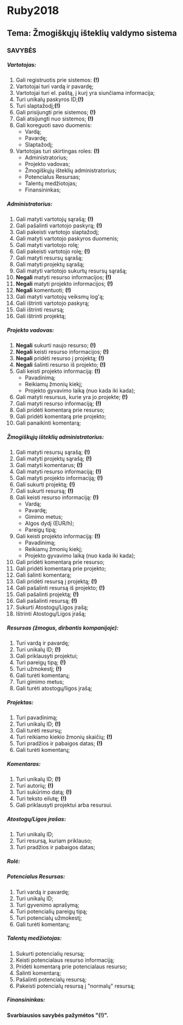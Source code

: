 # Ruby2018

## Tema: Žmogiškųjų išteklių valdymo sistema

### SAVYBĖS

##### Vartotojas:
1. Gali registruotis prie sistemos: **(!)**
1. Vartotojai turi vardą ir pavardę;
1. Vartotojai turi el. paštą, į kurį yra siunčiama informacija;
1. Turi unikalų paskyros ID;**(!)**
1. Turi slaptažodį;**(!)**
1. Gali prisijungti prie sistemos; **(!)**
1. Gali atsijungti nuo sistemos; **(!)**
1. Gali koreguoti savo duomenis: 
    - Vardą;
    - Pavardę;
    - Slaptažodį;
1. Vartotojas turi skirtingas roles: **(!)** 
    - Administratorius;
    - Projekto vadovas;
    - Žmogiškųjų išteklių administratorius;
    - Potencialus Resursas;
    - Talentų medžiotojas;
    - Finansininkas;

##### Administratorius:
1. Gali matyti vartotojų sąrašą; **(!)**
1. Gali pašalinti vartotojo paskyrą; **(!)**
1. Gali pakeisti vartotojo slaptažodį;
1. Gali matyti vartotojo paskyros duomenis;
1. Gali matyti vartotojo rolę;
1. Gali pakeisti vartotojo rolę; **(!)** 
1. Gali matyti resursų sąrašą;
1. Gali matyti projektų sąrašą;
1. Gali matyti vartotojo sukurtų resursų sąrašą;
1. **Negali** matyti resurso informacijos; **(!)**
1. **Negali** matyti projekto informacijos; **(!)**
1. **Negali** komentuoti; **(!)**
1. Gali matyti vartotojų veiksmų log'ą;
1. Gali ištrinti vartotojo paskyrą;
1. Gali ištrinti resursą;
1. Gali ištrinti projektą;

##### Projekto vadovas:
1. **Negali** sukurti naujo resurso; **(!)**
1. **Negali** keisti resurso informacijos; **(!)**
1. **Negali** pridėti resurso į projektą; **(!)**
1. **Negali** šalinti resurso iš projekto; **(!)**
1. Gali keisti projekto informaciją: **(!)**
    - Pavadinimą; 
    - Reikiamų žmonių kiekį;
    - Projekto gyvavimo laiką (nuo kada iki kada);
1. Gali matyti resursus, kurie yra jo projekte; **(!)**
1. Gali matyti resurso informaciją;  **(!)**
1. Gali pridėti komentarą prie resurso;
1. Gali pridėti komentarą prie projekto;
1. Gali panaikinti komentarą;

##### Žmogiškųjų išteklių administratorius:
1. Gali matyti resursų sąrašą;  **(!)**
1. Gali matyti projektų sąrašą;  **(!)**
1. Gali matyti komentarus;  **(!)**
1. Gali matyti resurso informaciją;  **(!)**
1. Gali matyti projekto informaciją;  **(!)**
1. Gali sukurti projektą;  **(!)**
1. Gali sukurti resursą;  **(!)**
1. Gali keisti resurso informaciją: **(!)**
    - Vardą;
    - Pavardę;
    - Gimimo metus;
    - Algos dydį (EUR/h);
    - Pareigų tipą;
1. Gali keisti projekto informaciją: **(!)**
    - Pavadinimą;
    - Reikiamų žmonių kiekį;
    - Projekto gyvavimo laiką (nuo kada iki kada);
1. Gali pridėti komentarą prie resurso;
1. Gali pridėti komentarą prie projekto;
1. Gali šalinti komentarą;
1. Gali pridėti resursą į projektą;  **(!)**
1. Gali pašalinti resursą iš projekto;  **(!)**
1. Gali pašalinti projektą; **(!)**
1. Gali pašalinti resursą;  **(!)**
1. Sukurti Atostogų/Ligos įrašą;
1. Ištrinti Atostogų/Ligos įrašą;

##### Resursas (žmogus, dirbantis kompanijoje):
1. Turi vardą ir pavardę; 
1. Turi unikalų ID; **(!)**
1. Gali priklausyti projektui;
1. Turi pareigų tipą; **(!)**
1. Turi užmokestį; **(!)**
1. Gali turėti komentarų;
1. Turi gimimo metus;
1. Gali turėti atostogų/ligos įrašą;

##### Projektas:
1. Turi pavadinimą; 
1. Turi unikalų ID; **(!)**
1. Gali turėti resursų;
1. Turi reikiamo kiekio žmonių skaičių; **(!)**
1. Turi pradžios ir pabaigos datas; **(!)**
1. Gali turėti komentarų;

##### Komentaras:
1. Turi unikalų ID; **(!)**
1. Turi autorių; **(!)**
1. Turi sukūrimo datą; **(!)**
1. Turi teksto eilutę; **(!)**
1. Gali priklausyti projektui arba resursui.

##### Atostogų/Ligos įrašas:
1. Turi unikalų ID;
1. Turi resursą, kuriam priklauso;
1. Turi pradžios ir pabaigos datas;

##### Rolė:
##### Potencialus Resursas:
1. Turi vardą ir pavardę;
1. Turi unikalų ID;
1. Turi gyvenimo aprašymą;
1. Turi potencialių pareigų tipą;
1. Turi potencialų užmokestį;
1. Gali turėti komentarų;
##### Talentų medžiotojas:
1. Sukurti potencialių resursą;
1. Keisti potencialaus resurso informaciją;
1. Pridėti komentarą prie potencialaus resurso;
1. Šalinti komentarą;
1. Pašalinti potencialų resursą;
1. Pakeisti potencialų resursą į "normalų" resursą;
##### Finansininkas:
**Svarbiausios savybės pažymėtos "(!)".**
